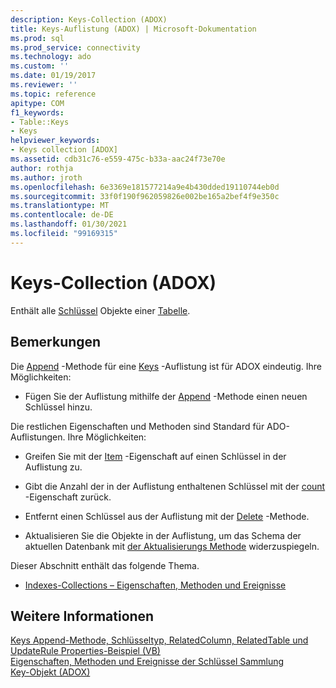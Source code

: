 ```yaml
---
description: Keys-Collection (ADOX)
title: Keys-Auflistung (ADOX) | Microsoft-Dokumentation
ms.prod: sql
ms.prod_service: connectivity
ms.technology: ado
ms.custom: ''
ms.date: 01/19/2017
ms.reviewer: ''
ms.topic: reference
apitype: COM
f1_keywords:
- Table::Keys
- Keys
helpviewer_keywords:
- Keys collection [ADOX]
ms.assetid: cdb31c76-e559-475c-b33a-aac24f73e70e
author: rothja
ms.author: jroth
ms.openlocfilehash: 6e3369e181577214a9e4b430dded19110744eb0d
ms.sourcegitcommit: 33f0f190f962059826e002be165a2bef4f9e350c
ms.translationtype: MT
ms.contentlocale: de-DE
ms.lasthandoff: 01/30/2021
ms.locfileid: "99169315"
---
```

# <a name="keys-collection-adox"></a>Keys-Collection (ADOX)
Enthält alle [Schlüssel](./key-object-adox.md) Objekte einer [Tabelle](./table-object-adox.md).  
  
## <a name="remarks"></a>Bemerkungen  
 Die [Append](./append-method-adox-keys.md) -Methode für eine [Keys]() -Auflistung ist für ADOX eindeutig. Ihre Möglichkeiten:  
  
-   Fügen Sie der Auflistung mithilfe der [Append](./append-method-adox-keys.md) -Methode einen neuen Schlüssel hinzu.  
  
 Die restlichen Eigenschaften und Methoden sind Standard für ADO-Auflistungen. Ihre Möglichkeiten:  
  
-   Greifen Sie mit der [Item](../ado-api/item-property-ado.md) -Eigenschaft auf einen Schlüssel in der Auflistung zu.  
  
-   Gibt die Anzahl der in der Auflistung enthaltenen Schlüssel mit der [count](../ado-api/count-property-ado.md) -Eigenschaft zurück.  
  
-   Entfernt einen Schlüssel aus der Auflistung mit der [Delete](./delete-method-adox-collections.md) -Methode.  
  
-   Aktualisieren Sie die Objekte in der Auflistung, um das Schema der aktuellen Datenbank mit [der Aktualisierungs Methode](../ado-api/refresh-method-ado.md) widerzuspiegeln.  
  
 Dieser Abschnitt enthält das folgende Thema.  
  
-   [Indexes-Collections – Eigenschaften, Methoden und Ereignisse](./indexes-collection-properties-methods-and-events.md)  
  
## <a name="see-also"></a>Weitere Informationen  
 [Keys Append-Methode, Schlüsseltyp, RelatedColumn, RelatedTable und UpdateRule Properties-Beispiel (VB)](./keys-append-method-key-type-relatedcolumn-relatedtable-example-vb.md)   
 [Eigenschaften, Methoden und Ereignisse der Schlüssel Sammlung](./keys-collection-properties-methods-and-events.md)   
 [Key-Objekt (ADOX)](./key-object-adox.md)